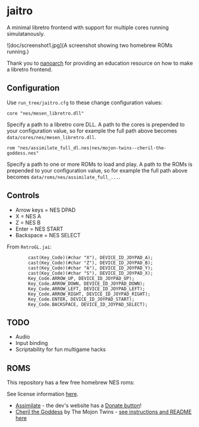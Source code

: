# jaitro

A minimal libretro frontend with support for multiple cores running simulatanously.

![doc/screenshot1.jpg](A screenshot showing two homebrew ROMs running.)

Thank you to [nanoarch](https://github.com/heuripedes/nanoarch) for providing an education resource on how to make a libretro frontend.

## Configuration

Use `run_tree/jaitro.cfg` to these change configuration values:

```
core "nes/mesen_libretro.dll"
```

Specify a path to a libretro core DLL. A path to the cores is prepended to your configuration value, so for example the full path above becomes `data/cores/nes/mesen_libretro.dll`.

```
rom "nes/assimilate_full_dl.nes|nes/mojon-twins--cheril-the-goddess.nes"
```

Specify a path to one or more ROMs to load and play. A path to the ROMs is prepended to your configuration value, so for example the full path above becomes `data/roms/nes/assimilate_full_...`.

## Controls

* Arrow keys = NES DPAD
* X = NES A
* Z = NES B
* Enter = NES START
* Backspace = NES SELECT

From `RetroGL.jai`:

```
        cast(Key_Code)(#char "X"), DEVICE_ID_JOYPAD_A);
        cast(Key_Code)(#char "Z"), DEVICE_ID_JOYPAD_B);
        cast(Key_Code)(#char "A"), DEVICE_ID_JOYPAD_Y);
        cast(Key_Code)(#char "S"), DEVICE_ID_JOYPAD_X);
        Key_Code.ARROW_UP, DEVICE_ID_JOYPAD_UP);
        Key_Code.ARROW_DOWN, DEVICE_ID_JOYPAD_DOWN);
        Key_Code.ARROW_LEFT, DEVICE_ID_JOYPAD_LEFT);
        Key_Code.ARROW_RIGHT, DEVICE_ID_JOYPAD_RIGHT);
        Key_Code.ENTER, DEVICE_ID_JOYPAD_START);
        Key_Code.BACKSPACE, DEVICE_ID_JOYPAD_SELECT);
```

## TODO

* Audio
* Input binding
* Scriptability for fun multigame hacks

## ROMS

This repository has a few free homebrew NES roms:

See license information [here](https://github.com/retrobrews/nes-games).

* [Assimilate](https://nessylum.wordpress.com/) - the dev's website has a [Donate button](https://nessylum.wordpress.com/buy-now/)!
* [Cheril the Goddess](http://www.mojontwins.com/) by The Mojon Twins - [see instructions and README here](https://github.com/retrobrews/nes-games/blob/master/cheril-the-goddess.txt)

